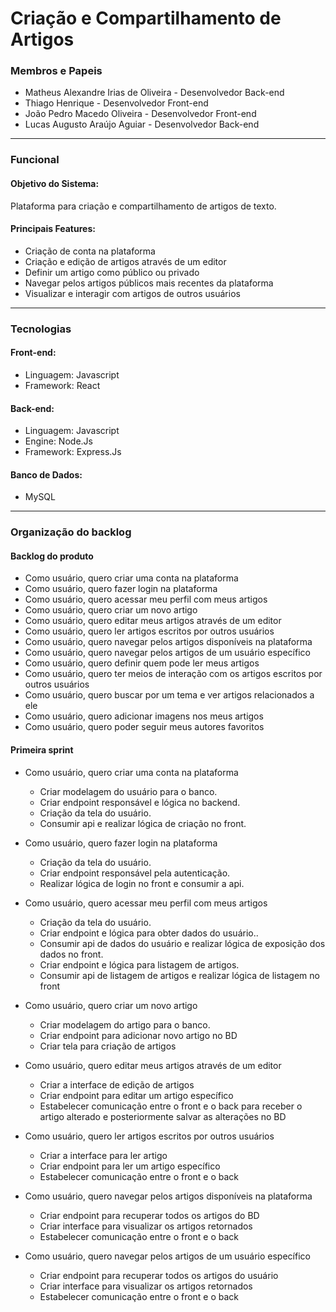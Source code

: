 # Criação e Compartilhamento de Artigos

### Membros e Papeis

- Matheus Alexandre Irias de Oliveira - Desenvolvedor Back-end
- Thiago Henrique - Desenvolvedor Front-end
- João Pedro Macedo Oliveira - Desenvolvedor Front-end
- Lucas Augusto Araújo Aguiar - Desenvolvedor Back-end

---

### Funcional

#### Objetivo do Sistema:
Plataforma para criação e compartilhamento de artigos de texto.

#### Principais Features:
- Criação de conta na plataforma
- Criação e edição de artigos através de um editor
- Definir um artigo como público ou privado
- Navegar pelos artigos públicos mais recentes da plataforma
- Visualizar e interagir com artigos de outros usuários

---

### Tecnologias

#### Front-end:
- Linguagem: Javascript
- Framework: React

#### Back-end:
- Linguagem: Javascript
- Engine: Node.Js
- Framework: Express.Js

#### Banco de Dados: 
- MySQL

---

### Organização do backlog

#### Backlog do produto
- Como usuário, quero criar uma conta na plataforma
- Como usuário, quero fazer login na plataforma
- Como usuário, quero acessar meu perfil com meus artigos
- Como usuário, quero criar um novo artigo
- Como usuário, quero editar meus artigos através de um editor
- Como usuário, quero ler artigos escritos por outros usuários
- Como usuário, quero navegar pelos artigos disponíveis na plataforma
- Como usuário, quero navegar pelos artigos de um usuário específico
- Como usuário, quero definir quem pode ler meus artigos
- Como usuário, quero ter meios de interação com os artigos escritos por outros usuários
- Como usuário, quero buscar por um tema e ver artigos relacionados a ele
- Como usuário, quero adicionar imagens nos meus artigos
- Como usuário, quero poder seguir meus autores favoritos



#### Primeira sprint
- Como usuário, quero criar uma conta na plataforma
    - Criar modelagem do usuário para o banco.
    - Criar endpoint responsável e lógica no backend.
    - Criação da tela do usuário.
    - Consumir api e realizar lógica de criação no front.

- Como usuário, quero fazer login na plataforma
    - Criação da tela do usuário.
    - Criar endpoint responsável pela autenticação.
    - Realizar lógica de login no front e consumir a api.

- Como usuário, quero acessar meu perfil com meus artigos
    - Criação da tela do usuário.
    - Criar endpoint e lógica para obter dados do usuário..
    - Consumir api de dados do usuário e realizar lógica de exposição dos dados no front.
    - Criar endpoint e lógica para listagem de artigos.
    - Consumir api de listagem de artigos e realizar lógica de listagem no front

- Como usuário, quero criar um novo artigo
    - Criar modelagem do artigo para o banco.
    - Criar endpoint para adicionar novo artigo no BD
    - Criar tela para criação de artigos

- Como usuário, quero editar meus artigos através de um editor
    - Criar a interface de edição de artigos
    - Criar endpoint para editar um artigo específico
    - Estabelecer comunicação entre o front e o back para receber o artigo alterado e posteriormente salvar as alterações no BD

- Como usuário, quero ler artigos escritos por outros usuários
    - Criar a interface para ler artigo
    - Criar endpoint para ler um artigo específico
    - Estabelecer comunicação entre o front e o back

- Como usuário, quero navegar pelos artigos disponíveis na plataforma
    - Criar endpoint para recuperar todos os artigos do BD
    - Criar interface para visualizar os artigos retornados
    - Estabelecer comunicação entre o front e o back

- Como usuário, quero navegar pelos artigos de um usuário específico
    - Criar endpoint para recuperar todos os artigos do usuário
    - Criar interface para visualizar os artigos retornados
    - Estabelecer comunicação entre o front e o back



